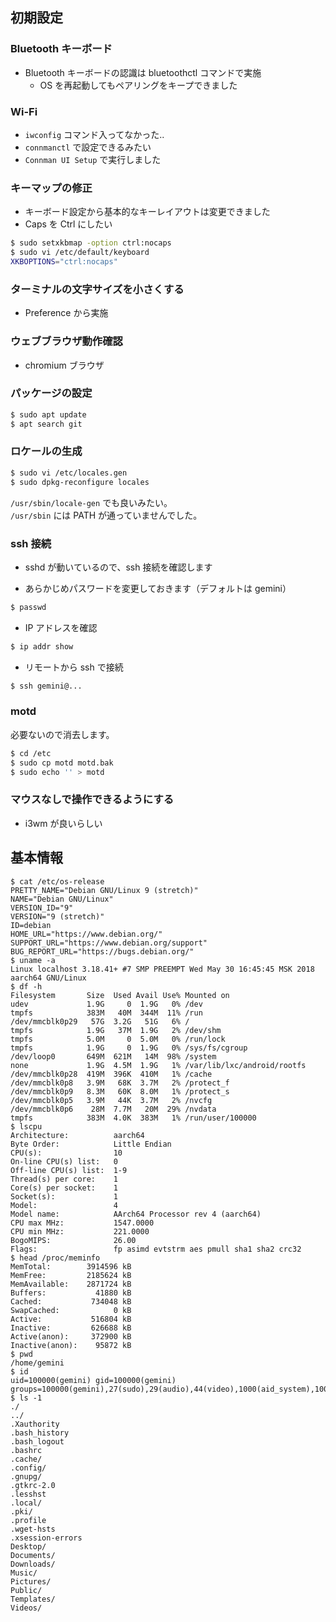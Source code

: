 
## 初期設定

### Bluetooth キーボード
- Bluetooth キーボードの認識は bluetoothctl コマンドで実施
  - OS を再起動してもペアリングをキープできました

### Wi-Fi

- `iwconfig` コマンド入ってなかった..
- `connmanctl` で設定できるみたい
- `Connman UI Setup` で実行しました

### キーマップの修正
- キーボード設定から基本的なキーレイアウトは変更できました
- Caps を Ctrl にしたい

````sh
$ sudo setxkbmap -option ctrl:nocaps
$ sudo vi /etc/default/keyboard
XKBOPTIONS="ctrl:nocaps"
`````

### ターミナルの文字サイズを小さくする
- Preference から実施

### ウェブブラウザ動作確認
- chromium ブラウザ

### パッケージの設定

````sh
$ sudo apt update
$ apt search git
````

### ロケールの生成

````sh
$ sudo vi /etc/locales.gen
$ sudo dpkg-reconfigure locales
````

`/usr/sbin/locale-gen` でも良いみたい。  
`/usr/sbin` には PATH が通っていませんでした。

### ssh 接続
- sshd が動いているので、ssh 接続を確認します

- あらかじめパスワードを変更しておきます（デフォルトは gemini）
````sh
$ passwd
````

- IP アドレスを確認
````sh
$ ip addr show
````

- リモートから ssh で接続
````sh
$ ssh gemini@...
````

### motd

必要ないので消去します。

````sh
$ cd /etc
$ sudo cp motd motd.bak
$ sudo echo '' > motd
````

### マウスなしで操作できるようにする
- i3wm が良いらしい

## 基本情報

````
$ cat /etc/os-release  
PRETTY_NAME="Debian GNU/Linux 9 (stretch)"
NAME="Debian GNU/Linux"
VERSION_ID="9"
VERSION="9 (stretch)"
ID=debian
HOME_URL="https://www.debian.org/"
SUPPORT_URL="https://www.debian.org/support"
BUG_REPORT_URL="https://bugs.debian.org/"
$ uname -a
Linux localhost 3.18.41+ #7 SMP PREEMPT Wed May 30 16:45:45 MSK 2018 aarch64 GNU/Linux
$ df -h
Filesystem       Size  Used Avail Use% Mounted on
udev             1.9G     0  1.9G   0% /dev
tmpfs            383M   40M  344M  11% /run
/dev/mmcblk0p29   57G  3.2G   51G   6% /
tmpfs            1.9G   37M  1.9G   2% /dev/shm
tmpfs            5.0M     0  5.0M   0% /run/lock
tmpfs            1.9G     0  1.9G   0% /sys/fs/cgroup
/dev/loop0       649M  621M   14M  98% /system
none             1.9G  4.5M  1.9G   1% /var/lib/lxc/android/rootfs
/dev/mmcblk0p28  419M  396K  410M   1% /cache
/dev/mmcblk0p8   3.9M   68K  3.7M   2% /protect_f
/dev/mmcblk0p9   8.3M   60K  8.0M   1% /protect_s
/dev/mmcblk0p5   3.9M   44K  3.7M   2% /nvcfg
/dev/mmcblk0p6    28M  7.7M   20M  29% /nvdata
tmpfs            383M  4.0K  383M   1% /run/user/100000
$ lscpu 
Architecture:          aarch64
Byte Order:            Little Endian
CPU(s):                10
On-line CPU(s) list:   0
Off-line CPU(s) list:  1-9
Thread(s) per core:    1
Core(s) per socket:    1
Socket(s):             1
Model:                 4
Model name:            AArch64 Processor rev 4 (aarch64)
CPU max MHz:           1547.0000
CPU min MHz:           221.0000
BogoMIPS:              26.00
Flags:                 fp asimd evtstrm aes pmull sha1 sha2 crc32
$ head /proc/meminfo 
MemTotal:        3914596 kB
MemFree:         2185624 kB
MemAvailable:    2871724 kB
Buffers:           41880 kB
Cached:           734048 kB
SwapCached:            0 kB
Active:           516804 kB
Inactive:         626688 kB
Active(anon):     372900 kB
Inactive(anon):    95872 kB
$ pwd
/home/gemini
$ id
uid=100000(gemini) gid=100000(gemini) groups=100000(gemini),27(sudo),29(audio),44(video),1000(aid_system),1003(aid_graphics),1004(aid_input),1005(aid_audio),3001(aid_net_bt_admin),3002(aid_net_bt),3003(aid_inet),3004(aid_inet_raw),3005(aid_inet_admin)
$ ls -1
./
../
.Xauthority
.bash_history
.bash_logout
.bashrc
.cache/
.config/
.gnupg/
.gtkrc-2.0
.lesshst
.local/
.pki/
.profile
.wget-hsts
.xsession-errors
Desktop/
Documents/
Downloads/
Music/
Pictures/
Public/
Templates/
Videos/
````